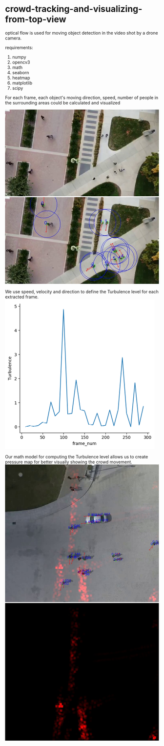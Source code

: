 # crowd-tracking-and-visualizing-from-top-view

optical flow is used for moving object detection in the video shot by a drone camera.

requirements:
1. numpy
2. opencv3
3. math
4. seaborn
5. heatmap
6. matplotlib
7. scipy

For each frame, each object's moving direction, speed, number of people in the surrounding areas could be calculated and visualized

![image](https://github.com/chuzcjoe/crowd-tracking-and-visualizing-from-top-view/raw/master/viz1.jpg)
![image](https://github.com/chuzcjoe/crowd-tracking-and-visualizing-from-top-view/raw/master/viz2.jpg)


We use speed, velocity and direction to define the Turbulence level for each extracted frame.
![image](https://github.com/chuzcjoe/crowd-tracking-and-visualizing-from-top-view/raw/master/output.png)

Our math model for computing the Turbulence level allows us to create pressure map for better visually 
showing the crowd movement.
![image](https://github.com/chuzcjoe/crowd-tracking-and-visualizing-from-top-view/raw/master/press%2Bimg.jpg)
![image](https://github.com/chuzcjoe/crowd-tracking-and-visualizing-from-top-view/raw/master/pressure_map.jpg)
